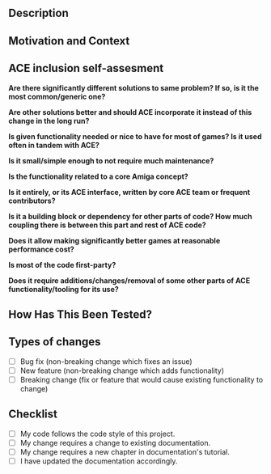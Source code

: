 <!--- Use this only if you've created new ACE component (manager, util, etc.). Please provide a name of your newly created ACE component in title of pull request. -->

## Description
<!--- Describe your changes in few sentences. If your pull request is related to an issue, please put `Closes #issueNumber` or `Related to #issueNumber` sentence here. -->

## Motivation and Context
<!--- Why is this change required? What problem does it solve? -->
<!--- If it fixes an open issue, please link to the issue here. -->

## ACE inclusion self-assesment
<!--- It's most likely that we'll include your code in ACE's codebase anyway, however please take a few minutes to answer following questions, which will allow making more conscious decision. -->

**Are there significantly different solutions to same problem? If so, is it the most common/generic one?**

<!--- Please answer here -->

**Are other solutions better and should ACE incorporate it instead of this change in the long run?**

<!--- Please answer here -->

**Is given functionality needed or nice to have for most of games? Is it used often in tandem with ACE?**

<!--- Please answer here -->

**Is it small/simple enough to not require much maintenance?**

<!--- Please answer here -->

**Is the functionality related to a core Amiga concept?**

<!--- Please answer here -->

**Is it entirely, or its ACE interface, written by core ACE team or frequent contributors?**

<!--- Please answer here -->

**Is it a building block or dependency for other parts of code? How much coupling there is between this part and rest of ACE code?**

<!--- Please answer here -->

**Does it allow making significantly better games at reasonable performance cost?**

<!--- Please answer here -->

**Is most of the code first-party?**

<!--- Please answer here -->

**Does it require additions/changes/removal of some other parts of ACE functionality/tooling for its use?**

<!--- Please answer here -->

## How Has This Been Tested?
<!--- Please describe in detail how you tested your changes. -->
<!--- Especially point out in which productions it was used so far -->

## Types of changes
<!--- What types of changes does your code introduce? Put an `x` in all the boxes that apply: -->
- [ ] Bug fix (non-breaking change which fixes an issue)
- [ ] New feature (non-breaking change which adds functionality)
- [ ] Breaking change (fix or feature that would cause existing functionality to change)

## Checklist
<!--- Go over all the following points, and put an `x` in all the boxes that apply. -->
<!--- If you're unsure about any of these, don't hesitate to ask. We're here to help! -->
- [ ] My code follows the code style of this project.
- [ ] My change requires a change to existing documentation.
- [ ] My change requires a new chapter in documentation's tutorial.
- [ ] I have updated the documentation accordingly.
